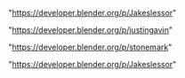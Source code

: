 "https://developer.blender.org/p/Jakeslessor"

 
"https://developer.blender.org/p/justingavin"


"https://developer.blender.org/p/stonemark"


"https://developer.blender.org/p/Jakeslessor"


 

